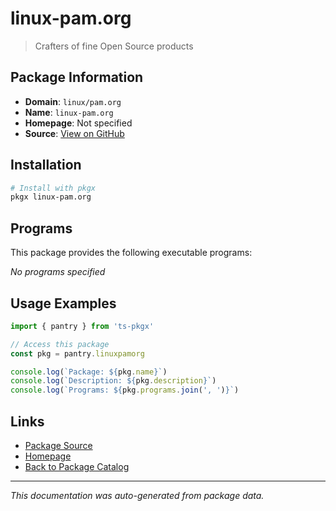 # linux-pam.org

> Crafters of fine Open Source products

## Package Information

- **Domain**: `linux/pam.org`
- **Name**: `linux-pam.org`
- **Homepage**: Not specified
- **Source**: [View on GitHub](https://github.com/pkgxdev/pantry/tree/main/projects/linux/pam.org/package.yml)

## Installation

```bash
# Install with pkgx
pkgx linux-pam.org
```

## Programs

This package provides the following executable programs:

*No programs specified*

## Usage Examples

```typescript
import { pantry } from 'ts-pkgx'

// Access this package
const pkg = pantry.linuxpamorg

console.log(`Package: ${pkg.name}`)
console.log(`Description: ${pkg.description}`)
console.log(`Programs: ${pkg.programs.join(', ')}`)
```

## Links

- [Package Source](https://github.com/pkgxdev/pantry/tree/main/projects/linux/pam.org/package.yml)
- [Homepage](#)
- [Back to Package Catalog](../package-catalog.md)

---

*This documentation was auto-generated from package data.*
